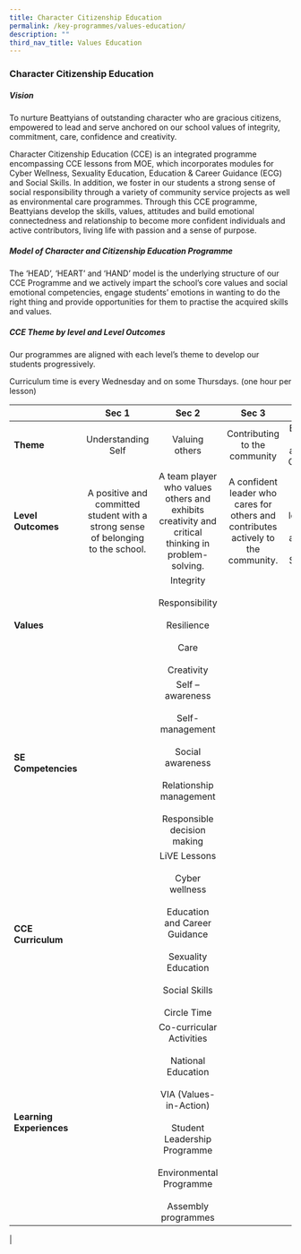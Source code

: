 ```yaml
---
title: Character Citizenship Education
permalink: /key-programmes/values-education/
description: ""
third_nav_title: Values Education
---
```

### **Character Citizenship Education**
##### **Vision** 
To nurture Beattyians of outstanding character who are gracious citizens, empowered to lead and serve anchored on our school values of integrity, commitment, care, confidence and creativity.   
  
Character Citizenship Education (CCE) is an integrated programme encompassing CCE lessons from MOE, which incorporates modules for Cyber Wellness, Sexuality Education, Education & Career Guidance (ECG) and Social Skills. In addition, we foster in our students a strong sense of social responsibility through a variety of community service projects as well as environmental care programmes. Through this CCE programme, Beattyians develop the skills, values, attitudes and build emotional connectedness and relationship to become more confident individuals and active contributors, living life with passion and a sense of purpose.

##### **Model of Character and Citizenship Education Programme** 
The ‘HEAD’, ‘HEART’ and ‘HAND’ model is the underlying structure of our CCE Programme and we actively impart the school’s core values and social emotional competencies, engage students’ emotions in wanting to do the right thing and provide opportunities for them to practise the acquired skills and values.

##### **CCE Theme by level and Level Outcomes** 
Our programmes are aligned with each level’s theme to develop our students progressively.   
  
Curriculum time is every Wednesday and on some Thursdays. (one hour per lesson)

|  | Sec 1 | Sec 2 | Sec 3 | Sec 4/5 |
|---|:---:|:---:|:---:|:---:|
| **Theme**   | Understanding Self   | Valuing others | Contributing to the community |  Embracing National and Global Challenges  |
|  **Level Outcomes**  |  A positive and committed student with a strong sense of belonging to the school.  |  A team player who values others and exhibits creativity and critical thinking in problem-solving.  |  A confident leader who cares for others and contributes actively to the community.  |  A global citizen who is a leader with integrity and rooted to Singapore.  |
| **Values** |  |  Integrity<br><br>Responsibility<br><br>Resilience<br><br>Care<br><br>Creativity<br> |  |
|  **SE Competencies**  | | Self –awareness<br><br>Self-management<br><br>Social awareness<br><br>Relationship management<br><br>Responsible decision making<br> |      |
|  **CCE Curriculum** |  |  LiVE Lessons<br><br>Cyber wellness<br><br>Education and Career Guidance<br><br>Sexuality Education<br><br>Social Skills<br><br>Circle Time |      |
|  **Learning Experiences**  | | Co-curricular Activities<br><br>National Education<br><br>VIA (Values-in-Action)<br><br>Student Leadership Programme<br><br>Environmental Programme<br><br>Assembly programmes<br> |    |
|